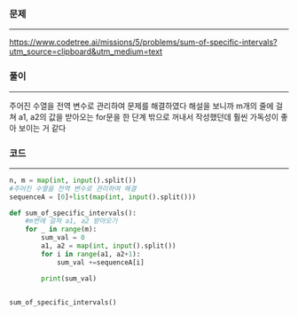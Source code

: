 ### 문제

---

https://www.codetree.ai/missions/5/problems/sum-of-specific-intervals?utm_source=clipboard&utm_medium=text

### 풀이

---

주어진 수열을 전역 변수로 관리하여 문제를 해결하였다
해설을 보니까 m개의 줄에 걸쳐 a1, a2의 값을 받아오는 for문을 한 단계 밖으로 꺼내서 작성했던데 훨씬 가독성이 좋아 보이는 거 같다

### 코드

---

```python
n, m = map(int, input().split())
#주어진 수열을 전역 변수로 관리하여 해결
sequenceA = [0]+list(map(int, input().split()))

def sum_of_specific_intervals():
    #m번에 걸쳐 a1, a2 받아오기
    for _ in range(m):
        sum_val = 0
        a1, a2 = map(int, input().split())
        for i in range(a1, a2+1):
            sum_val +=sequenceA[i]

        print(sum_val)


sum_of_specific_intervals()
```
